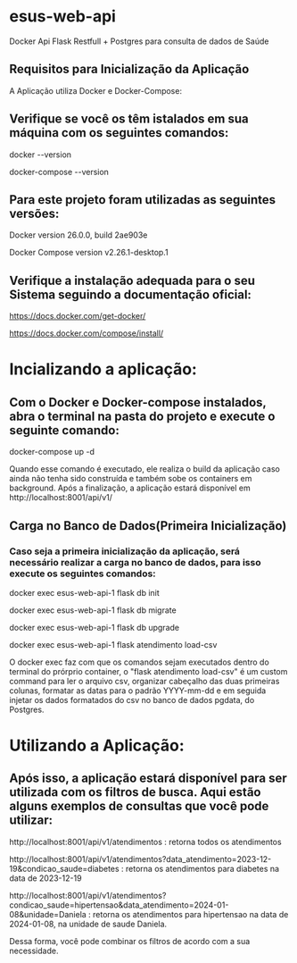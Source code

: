 # esus-web-api
Docker Api Flask Restfull + Postgres para consulta de dados de Saúde 
## Requisitos para Inicialização da Aplicação
A Aplicação utiliza Docker e Docker-Compose:

## Verifique se você os têm istalados em sua máquina com os seguintes comandos:

docker --version

docker-compose --version

## Para este projeto foram utilizadas as seguintes versões:

Docker version 26.0.0, build 2ae903e

Docker Compose version v2.26.1-desktop.1

## Verifique a instalação adequada para o seu Sistema seguindo a documentação oficial:

https://docs.docker.com/get-docker/ 

https://docs.docker.com/compose/install/

# Incializando a aplicação:

## Com o Docker e Docker-compose instalados, abra o terminal na pasta do projeto e execute o seguinte comando:

docker-compose up -d

Quando esse comando é executado, ele realiza o build da aplicação caso ainda não tenha sido construída e também sobe os containers em background. Após a finalização, a aplicação estará disponível em http://localhost:8001/api/v1/

## Carga no Banco de Dados(Primeira Inicialização)

### Caso seja a primeira inicialização da aplicação, será necessário realizar a carga no banco de dados, para isso execute os seguintes comandos:

docker exec esus-web-api-1 flask db init

docker exec esus-web-api-1 flask db migrate

docker exec esus-web-api-1 flask db upgrade

docker exec esus-web-api-1 flask atendimento load-csv

O docker exec faz com que os comandos sejam executados dentro do terminal do prórprio container, o "flask atendimento load-csv" é um custom command para ler o arquivo csv, organizar cabeçalho das duas primeiras colunas, formatar as datas para o padrão YYYY-mm-dd e em seguida injetar os dados formatados do csv no banco de dados pgdata, do Postgres.

# Utilizando a Aplicação:

## Após isso, a aplicação estará disponível para ser utilizada com os filtros de busca. Aqui estão alguns exemplos de consultas que você pode utilizar:

http://localhost:8001/api/v1/atendimentos  :  retorna todos os atendimentos

http://localhost:8001/api/v1/atendimentos?data_atendimento=2023-12-19&condicao_saude=diabetes  :  retorna os atendimentos para diabetes na data de 2023-12-19

http://localhost:8001/api/v1/atendimentos?condicao_saude=hipertensao&data_atendimento=2024-01-08&unidade=Daniela  :  retorna os atendimentos para hipertensao na data de 2024-01-08, na unidade de saude Daniela.

Dessa forma, você pode combinar os filtros de acordo com a sua necessidade.



 
